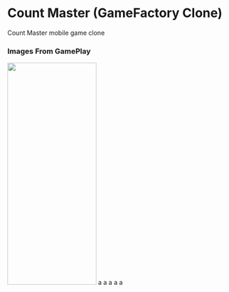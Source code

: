 # Count Master (GameFactory Clone)
 Count Master mobile game clone

### Images From GamePlay

<image src="https://user-images.githubusercontent.com/17069232/217072109-07ded4e4-1aaf-4a5e-b080-9c169054cefd.jpg" width="200" height="500">
 a
<image1 src="https://user-images.githubusercontent.com/17069232/217072209-d0543c07-2def-41fc-99d8-004aaf6ffe67.jpg" width="200" height="500">
 a
<image2 src="https://user-images.githubusercontent.com/17069232/217072303-12591962-ae5d-47a9-8603-c94b25d75344.jpg" width="200" height="500">
 a
<image3 src="https://user-images.githubusercontent.com/17069232/217072458-bfb25458-3997-4ea8-a40c-aaf148f99f5f.jpg" width="200" height="500">
 a
<image4 src="https://user-images.githubusercontent.com/17069232/217072567-ead5fd0a-2db4-41ae-949c-0b810b96388b.jpg" width="200" height="500">
 a
<image5 src="https://user-images.githubusercontent.com/17069232/217072583-e73df56e-a8eb-4308-9496-e85d9778d7a5.jpg" width="200" height="500">
 
